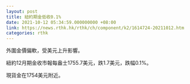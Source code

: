 ```yaml
---
layout: post
title: 紐約期金低收0.1%
date: 2021-10-12 05:34:59.000000000 +08:00
link: https://news.rthk.hk/rthk/ch/component/k2/1614724-20211012.htm
categories: rthk
---
```


外圍金價偏軟，受美元上升影響。

紐約12月期金收市報每盎士1755.7美元，跌1.7美元，跌幅0.1%。

現貨金在1754美元附近。
